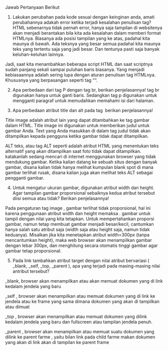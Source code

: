 <!DOCTYPE html>
<html>
<head>
</head>
<body>

</body>
</html>
<p align="justify">Jawab Pertanyaan Berikut

1.	Lakukan perubahan pada kode sesuai dengan keinginan anda, amati perubahannya adakah error ketika terjadi kesalahan penulisan tag?
HTML sebenarnya tidak pernah error, hanya saja tampilan di websitenya akan menjadi berantakan bila kita ada kesalahan dalam memberi format HTMLnya. Biasanya ada posisi tampilan yang ke atas, padahal kita maunya di bawah. Ada teksnya yang besar semua padahal kita maunya teks yang tertentu saja yang jadi besar. Dan tentunya pasti saja banyak keluhan-keluhan lainnya.

Jadi, saat kita menambahkan beberapa script HTML dan saat scriptnya sudah panjang sekali sampai puluhan baris biasanya. Yang menjadi kebiasaannya adalah sering lupa dengan aturan penulisan tag HTMLnya. Khususnya yang berpasangan seperti tag “<body></body>“. 

2.	Apa perbedaan dari tag P dengan tag br, berikan penjelasannya! 
tag br digunakan hanya untuk ganti baris. Sedangkan tag p  digunakan untuk mengganti paragraf untuk memudahkan memahami isi dari halaman.

3.	Apa perbedaan atribut title dan alt pada tag <img> berikan penjelasannya!
<P>Title image adalah atribut lain yang dapat ditambahkan ke tag gambar dalam HTML. Title image ini digunakan untuk memberikan judul untuk gambar Anda. Text yang Anda masukkan di dalam tag judul tidak akan ditampilkan kepada pengguna ketika gambar tidak dapat ditampilkan.</P>

<P>ALT teks, atau tag ALT seperti adalah atribut HTML yang menentukan teks alternatif yang akan ditampilkan saat foto tidak dapat ditampilkan. katakanlah sedang mencari di internet menggunakan browser yang tidak mendukung gambar. Ketika kalian datang ke sebuah situs dengan banyak gambar, disana kalian tidak hanya melihat kumpulan blank spot di mana gambar terlihat rusak, disana kalian juga akan melihat teks ALT sebagai pengganti gambar.</P>

4.	Untuk mengatur ukuran gambar, digunakan atribut width dan height. Agar tampilan gambar proporsional sebaiknya kedua atribut tersebut diisi semua atau tidak? Berikan penjelasannya! 
<P>Pada pengaturan tag image , gambar terlihat tidak proporsional, hal ini karena penggunaan atribut width dan height memaksa . gambar untuk tampil dengan nilai yang kita tetapkan. Untuk mempertahankan proporsi gambar, namun tetap membuat gambar menjadi besar/kecil, cantumkan hanya salah satu atribut saja (width saja atau height saja, namun tidak keduanya). Misalkan jika kita menetapkan atribut width=300px (tanpa mencantumkan height), maka web browser akan menampilkan gambar dengan lebar 300px, dan menghitung secara otomatis tinggi gambar agar gambar tetap proporsional.</P>

5.	Pada link tambahkan atribut target dengan nilai atribut bervariasi ( _blank, _self, _top, _parent ), apa yang terjadi pada masing-masing nilai antribut tersebut?
<P>_blank, browser akan menampilkan atau akan memuat dokumen yang di link kedalam jendela  yang baru </P>
<P>_self , browser akan menampilkan atau memuat dokumen yang di link ke jendela atau ke frame yang sama dimana dokumen yang akan di tampilkan atau dimuat </P>
<P>_top , browser akan menampilkan atau memuat dokumen yang dilink kedalam jendela yang baru dan fullscreen atau tampilan jendela penuh.</P>
<p>_parent , browser akan menampilkan atau memuat suatu dokumen yang dilink ke parent farme , yaitu bilan link pada child farme makan dokumen yang akan di link akan di tampilan ke parent frame </P>
</p>

